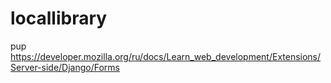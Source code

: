 # locallibrary

pup
https://developer.mozilla.org/ru/docs/Learn_web_development/Extensions/Server-side/Django/Forms
